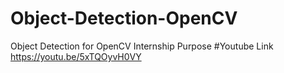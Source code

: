 # Object-Detection-OpenCV
Object Detection for OpenCV  Internship Purpose
#Youtube Link
https://youtu.be/5xTQOyvH0VY
